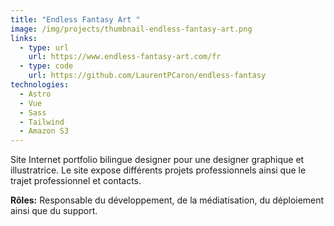 ```yaml
---
title: "Endless Fantasy Art "
image: /img/projects/thumbnail-endless-fantasy-art.png
links:
  - type: url
    url: https://www.endless-fantasy-art.com/fr
  - type: code
    url: https://github.com/LaurentPCaron/endless-fantasy
technologies:
  - Astro
  - Vue
  - Sass
  - Tailwind
  - Amazon S3
---
```

Site Internet portfolio bilingue designer pour une designer graphique et illustratrice. Le site expose différents projets professionnels ainsi que le trajet professionnel et contacts. 

**Rôles:** Responsable du développement, de la médiatisation, du déploiement ainsi que du support.
